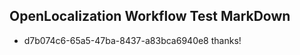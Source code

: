 ## OpenLocalization Workflow Test MarkDown
* d7b074c6-65a5-47ba-8437-a83bca6940e8 thanks!

<!--HONumber=Aug16_HO3-->


